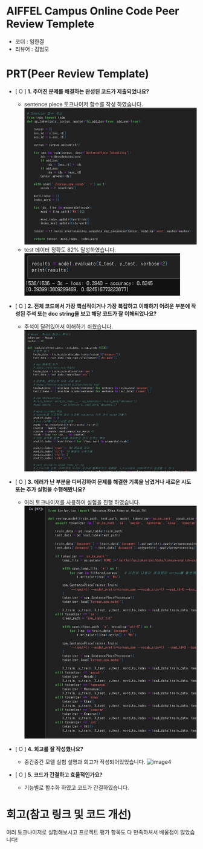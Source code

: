 # AIFFEL Campus Online Code Peer Review Templete
- 코더 : 임한결
- 리뷰어 : 김범모


# PRT(Peer Review Template)
- [ O ]  **1. 주어진 문제를 해결하는 완성된 코드가 제출되었나요?**
   - sentence piece 토크나이저 함수를 작성 하였습니다.
     ![image1](image1.jpg)
   - test 데이터 정확도 82% 달성하였습니다.
     ![image2](image2.jpg)
    
- [ O ]  **2. 전체 코드에서 가장 핵심적이거나 가장 복잡하고 이해하기 어려운 부분에 작성된 
주석 또는 doc string을 보고 해당 코드가 잘 이해되었나요?**
    - 주석이 달려있어서 이해하기 쉬웠습니다.
    ![image5](image5.jpg)
    
        
- [ O ]  **3. 에러가 난 부분을 디버깅하여 문제를 해결한 기록을 남겼거나
새로운 시도 또는 추가 실험을 수행해봤나요?**
    - 여러 토크나이저를 사용하여 실험을 진행 하였습니다.
    ![image3](image3.jpg)

- [ O ]  **4. 회고를 잘 작성했나요?**
    - 중간중간 모델 실험 설명과 회고가 작성되어있었습니다.
    ![image4](image4.jpg)
        
- [ O ]  **5. 코드가 간결하고 효율적인가요?**
    - 기능별로 함수화 하였고 코드가 간결하였습니다.


# 회고(참고 링크 및 코드 개선)
여러 토크나이저로 실험해보시고 프로젝트 평가 항목도 다 만족하셔서 배울점이 많았습니다!
